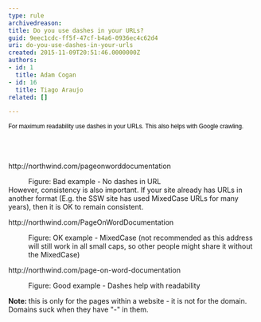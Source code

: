 ```yaml
---
type: rule
archivedreason: 
title: Do you use dashes in your URLs?
guid: 9eec1cdc-ff5f-47cf-b4a6-0936ec4c62d4
uri: do-you-use-dashes-in-your-urls
created: 2015-11-09T20:51:46.0000000Z
authors:
- id: 1
  title: Adam Cogan
- id: 16
  title: Tiago Araujo
related: []

---
```



<p><span style="color&#58;#000000;font-family&#58;verdana, sans-serif;font-size&#58;12px;line-height&#58;16.8px;">For maximum readability use dashes in your URLs. This also helps with Google crawling.</span></p>
<br><excerpt class='endintro'></excerpt><br>
<p class="ssw15-rteElement-GreyBox">http&#58;//northwind.com/pageonworddocumentation</p><div><dd class="ssw15-rteElement-FigureBad"> Figure&#58; Bad example - No dashes in URL</dd> However, consistency is also important. If your site already has URLs in another format (E.g. the SSW site has used MixedCase URLs for many years), then it is OK to remain consistent.<span style="background-color&#58;#ffffff;"><br></span><p class="ssw15-rteElement-GreyBox">http&#58;//northwind.com/PageOnWordDocumentation</p></div><div><dd class="ssw15-rteElement-FigureNormal"> Figure&#58; OK example - MixedCase (not recommended as​ this address will still work in all small caps, so other&#160;people might share it without the MixedCase)</dd><div><p class="ssw15-rteElement-GreyBox">http&#58;//northwind.com/page-on-word-documentation</p></div><div><dd class="ssw15-rteElement-FigureGood">Figure&#58; Good example - Dashes help with readability </dd></div>
   <div><p class="ssw15-rteElement-P">
         <b>Note&#58;&#160;</b>this is only for the pages within a website - it is not for the domain. Domains suck when they have &quot;-&quot; in them.&#160;<br></p></div></div>


